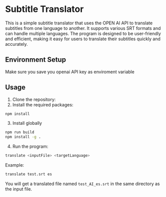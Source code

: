 # Subtitle Translator
This is a simple subtitle translator that uses the OPEN AI API to translate subtitles from one language to another. It supports various SRT formats and can handle multiple languages. The program is designed to be user-friendly and efficient, making it easy for users to translate their subtitles quickly and accurately.

## Environment Setup
Make sure you save you openai API key as enviroment variable

## Usage
1. Clone the repository:
2. Install the required packages:
```bash
npm install
```
3. Install globally
```bash
npm run build
npm install -g .
```
4. Run the program:
```bash
translate <inputFile> <targetLanguage>
```
Example:
```bash
translate test.srt es
```
You will get a translated file named `test_AI_es.srt` in the same directory as the input file.
